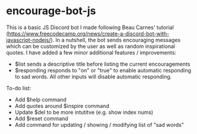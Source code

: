 # encourage-bot-js
This is a basic JS Discord bot I made following Beau Carnes' tutorial (https://www.freecodecamp.org/news/create-a-discord-bot-with-javascript-nodejs/). In a nutshell, the bot sends encouraging messages which can be customized by the user as well as random inspirational quotes. I have added a few minor additional features / improvements:
  - $list sends a descriptive title before listing the current encouragements
  - $responding responds to "on" or "true" to enable automatic responding to sad words. All other inputs will disable automatic responding.

To-do list:
  - Add $help command
  - Add quotes around $inspire command
  - Update $del to be more intutitve (e.g. show index nums)
  - Add $reset command
  - Add command for updating / showing / modifying list of "sad words"
  
 

